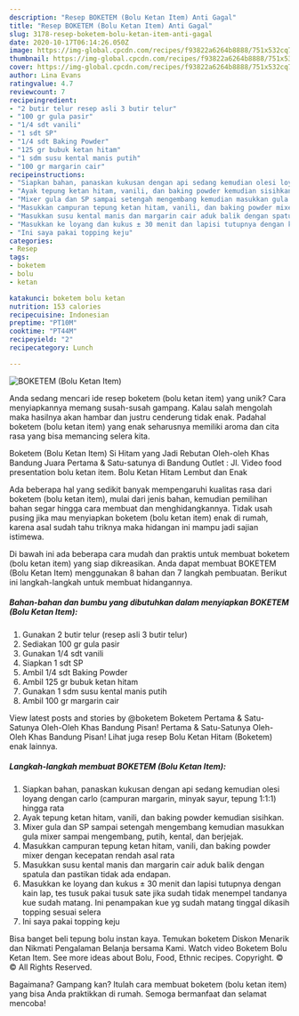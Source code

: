 ```yaml
---
description: "Resep BOKETEM (Bolu Ketan Item) Anti Gagal"
title: "Resep BOKETEM (Bolu Ketan Item) Anti Gagal"
slug: 3178-resep-boketem-bolu-ketan-item-anti-gagal
date: 2020-10-17T06:14:26.050Z
image: https://img-global.cpcdn.com/recipes/f93822a6264b8888/751x532cq70/boketem-bolu-ketan-item-foto-resep-utama.jpg
thumbnail: https://img-global.cpcdn.com/recipes/f93822a6264b8888/751x532cq70/boketem-bolu-ketan-item-foto-resep-utama.jpg
cover: https://img-global.cpcdn.com/recipes/f93822a6264b8888/751x532cq70/boketem-bolu-ketan-item-foto-resep-utama.jpg
author: Lina Evans
ratingvalue: 4.7
reviewcount: 7
recipeingredient:
- "2 butir telur resep asli 3 butir telur"
- "100 gr gula pasir"
- "1/4 sdt vanili"
- "1 sdt SP"
- "1/4 sdt Baking Powder"
- "125 gr bubuk ketan hitam"
- "1 sdm susu kental manis putih"
- "100 gr margarin cair"
recipeinstructions:
- "Siapkan bahan, panaskan kukusan dengan api sedang kemudian olesi loyang dengan carlo (campuran margarin, minyak sayur, tepung 1:1:1) hingga rata"
- "Ayak tepung ketan hitam, vanili, dan baking powder kemudian sisihkan."
- "Mixer gula dan SP sampai setengah mengembang kemudian masukkan gula mixer sampai mengembang, putih, kental, dan berjejak."
- "Masukkan campuran tepung ketan hitam, vanili, dan baking powder mixer dengan kecepatan rendah asal rata"
- "Masukkan susu kental manis dan margarin cair aduk balik dengan spatula dan pastikan tidak ada endapan."
- "Masukkan ke loyang dan kukus ± 30 menit dan lapisi tutupnya dengan kain lap, tes tusuk pakai tusuk sate jika sudah tidak menempel tandanya kue sudah matang. Ini penampakan kue yg sudah matang tinggal dikasih topping sesuai selera"
- "Ini saya pakai topping keju"
categories:
- Resep
tags:
- boketem
- bolu
- ketan

katakunci: boketem bolu ketan 
nutrition: 153 calories
recipecuisine: Indonesian
preptime: "PT10M"
cooktime: "PT44M"
recipeyield: "2"
recipecategory: Lunch

---
```



![BOKETEM (Bolu Ketan Item)](https://img-global.cpcdn.com/recipes/f93822a6264b8888/751x532cq70/boketem-bolu-ketan-item-foto-resep-utama.jpg)

Anda sedang mencari ide resep boketem (bolu ketan item) yang unik? Cara menyiapkannya memang susah-susah gampang. Kalau salah mengolah maka hasilnya akan hambar dan justru cenderung tidak enak. Padahal boketem (bolu ketan item) yang enak seharusnya memiliki aroma dan cita rasa yang bisa memancing selera kita.

Boketem (Bolu Ketan Item) Si Hitam yang Jadi Rebutan Oleh-oleh Khas Bandung Juara Pertama &amp; Satu-satunya di Bandung Outlet : Jl. Video food presentation bolu ketan item. Bolu Ketan Hitam Lembut dan Enak

Ada beberapa hal yang sedikit banyak mempengaruhi kualitas rasa dari boketem (bolu ketan item), mulai dari jenis bahan, kemudian pemilihan bahan segar hingga cara membuat dan menghidangkannya. Tidak usah pusing jika mau menyiapkan boketem (bolu ketan item) enak di rumah, karena asal sudah tahu triknya maka hidangan ini mampu jadi sajian istimewa.


Di bawah ini ada beberapa cara mudah dan praktis untuk membuat boketem (bolu ketan item) yang siap dikreasikan. Anda dapat membuat BOKETEM (Bolu Ketan Item) menggunakan 8 bahan dan 7 langkah pembuatan. Berikut ini langkah-langkah untuk membuat hidangannya.

<!--inarticleads1-->

##### Bahan-bahan dan bumbu yang dibutuhkan dalam menyiapkan BOKETEM (Bolu Ketan Item):

1. Gunakan 2 butir telur (resep asli 3 butir telur)
1. Sediakan 100 gr gula pasir
1. Gunakan 1/4 sdt vanili
1. Siapkan 1 sdt SP
1. Ambil 1/4 sdt Baking Powder
1. Ambil 125 gr bubuk ketan hitam
1. Gunakan 1 sdm susu kental manis putih
1. Ambil 100 gr margarin cair


View latest posts and stories by @boketem Boketem Pertama &amp; Satu-Satunya Oleh-Oleh Khas Bandung Pisan! Pertama &amp; Satu-Satunya Oleh-Oleh Khas Bandung Pisan! Lihat juga resep Bolu Ketan Hitam (Boketem) enak lainnya. 

<!--inarticleads2-->

##### Langkah-langkah membuat BOKETEM (Bolu Ketan Item):

1. Siapkan bahan, panaskan kukusan dengan api sedang kemudian olesi loyang dengan carlo (campuran margarin, minyak sayur, tepung 1:1:1) hingga rata
1. Ayak tepung ketan hitam, vanili, dan baking powder kemudian sisihkan.
1. Mixer gula dan SP sampai setengah mengembang kemudian masukkan gula mixer sampai mengembang, putih, kental, dan berjejak.
1. Masukkan campuran tepung ketan hitam, vanili, dan baking powder mixer dengan kecepatan rendah asal rata
1. Masukkan susu kental manis dan margarin cair aduk balik dengan spatula dan pastikan tidak ada endapan.
1. Masukkan ke loyang dan kukus ± 30 menit dan lapisi tutupnya dengan kain lap, tes tusuk pakai tusuk sate jika sudah tidak menempel tandanya kue sudah matang. Ini penampakan kue yg sudah matang tinggal dikasih topping sesuai selera
1. Ini saya pakai topping keju


Bisa banget beli tepung bolu instan kaya. Temukan boketem Diskon Menarik dan Nikmati Pengalaman Belanja bersama Kami. Watch video Boketem Bolu Ketan Item. See more ideas about Bolu, Food, Ethnic recipes. Copyright. © © All Rights Reserved. 

Bagaimana? Gampang kan? Itulah cara membuat boketem (bolu ketan item) yang bisa Anda praktikkan di rumah. Semoga bermanfaat dan selamat mencoba!
